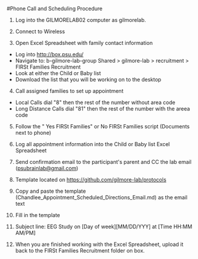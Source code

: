 #Phone Call and Scheduling Procedure

1. Log into the GILMORELAB02 computer as gilmorelab.

2. Connect to Wireless

3. Open Excel Spreadsheet with family contact information
  - Log into http://box.psu.edu/
  - Navigate to: b-gilmore-lab-group Shared > gilmore-lab > recruitment > FIRSt Families Recruitment
  - Look at either the Child or Baby list
  - Download the list that you will be working on to the desktop

4. Call assigned families to set up appointment
  - Local Calls dial "8" then the rest of the number without area code
  - Long Distance Calls dial "81" then the rest of the number with the areea code
  
5. Follow the " Yes FIRSt Families" or No FIRSt Families script (Documents next to phone)

6. Log all appointment information into the Child or Baby list Excel Spreadsheet

7. Send confirmation email to the participant's parent and CC the lab email (psubrainlab@gmail.com)
  1. Template located on https://github.com/gilmore-lab/protocols
  2. Copy and paste the template (Chandlee_Appointment_Scheduled_Directions_Email.md) as the email text
  3. Fill in the template
  4. Subject line: EEG Study on [Day of week][MM/DD/YYY] at [Time HH:MM AM/PM]
  
8. When you are finished working with the Excel Spreadsheet, upload it back to the FIRSt Families Recruitment folder on box.
  
  
